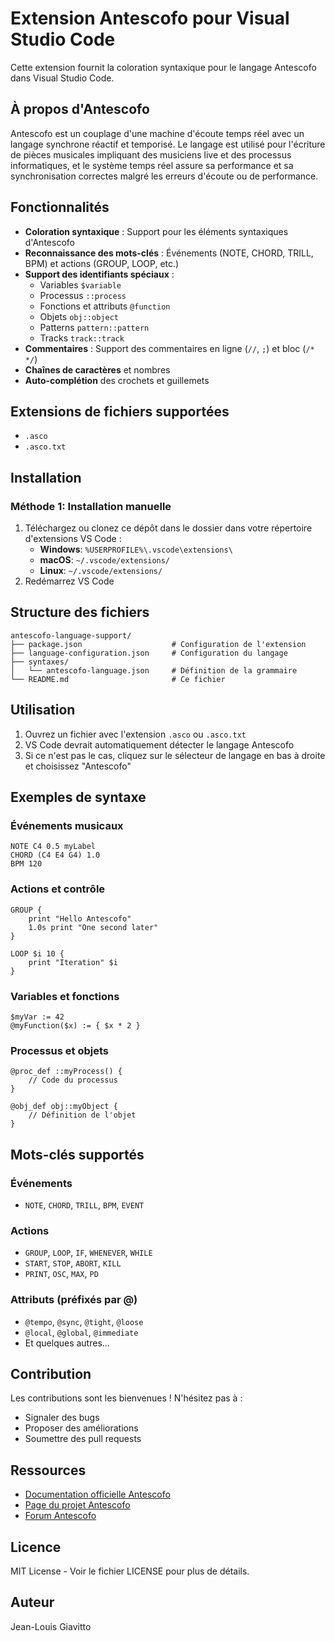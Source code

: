 # Extension Antescofo pour Visual Studio Code

Cette extension fournit la coloration syntaxique pour le langage Antescofo dans Visual Studio Code.

## À propos d'Antescofo

Antescofo est un couplage d'une machine d'écoute temps réel avec un langage synchrone réactif et temporisé. Le langage est utilisé pour l'écriture de pièces musicales impliquant des musiciens live et des processus informatiques, et le système temps réel assure sa performance et sa synchronisation correctes malgré les erreurs d'écoute ou de performance.

## Fonctionnalités

- **Coloration syntaxique** : Support pour les éléments syntaxiques d'Antescofo
- **Reconnaissance des mots-clés** : Événements (NOTE, CHORD, TRILL, BPM) et actions (GROUP, LOOP, etc.)
- **Support des identifiants spéciaux** :
  - Variables `$variable`
  - Processus `::process`
  - Fonctions et attributs `@function`
  - Objets `obj::object`
  - Patterns `pattern::pattern`
  - Tracks `track::track`
- **Commentaires** : Support des commentaires en ligne (`//`, `;`) et bloc (`/* */`)
- **Chaînes de caractères** et nombres
- **Auto-complétion** des crochets et guillemets

## Extensions de fichiers supportées

- `.asco`
- `.asco.txt`

## Installation

### Méthode 1: Installation manuelle

1. Téléchargez ou clonez ce dépôt dans le dossier dans votre répertoire d'extensions VS Code :
   - **Windows**: `%USERPROFILE%\.vscode\extensions\`
   - **macOS**: `~/.vscode/extensions/`
   - **Linux**: `~/.vscode/extensions/`
2. Redémarrez VS Code


## Structure des fichiers

```
antescofo-language-support/
├── package.json                    # Configuration de l'extension
├── language-configuration.json     # Configuration du langage
├── syntaxes/
│   └── antescofo-language.json     # Définition de la grammaire
└── README.md                       # Ce fichier
```

## Utilisation

1. Ouvrez un fichier avec l'extension `.asco` ou `.asco.txt`
2. VS Code devrait automatiquement détecter le langage Antescofo
3. Si ce n'est pas le cas, cliquez sur le sélecteur de langage en bas à droite et choisissez "Antescofo"

## Exemples de syntaxe

### Événements musicaux
```antescofo
NOTE C4 0.5 myLabel
CHORD (C4 E4 G4) 1.0
BPM 120
```

### Actions et contrôle
```antescofo
GROUP {
    print "Hello Antescofo"
    1.0s print "One second later"
}

LOOP $i 10 {
    print "Iteration" $i
}
```

### Variables et fonctions
```antescofo
$myVar := 42
@myFunction($x) := { $x * 2 }
```

### Processus et objets
```antescofo
@proc_def ::myProcess() {
    // Code du processus
}

@obj_def obj::myObject {
    // Définition de l'objet
}
```

## Mots-clés supportés

### Événements
- `NOTE`, `CHORD`, `TRILL`, `BPM`, `EVENT`

### Actions
- `GROUP`, `LOOP`, `IF`, `WHENEVER`, `WHILE`
- `START`, `STOP`, `ABORT`, `KILL`
- `PRINT`, `OSC`, `MAX`, `PD`

### Attributs (préfixés par @)
- `@tempo`, `@sync`, `@tight`, `@loose`
- `@local`, `@global`, `@immediate`
- Et quelques autres...

## Contribution

Les contributions sont les bienvenues ! N'hésitez pas à :
- Signaler des bugs
- Proposer des améliorations
- Soumettre des pull requests

## Ressources

- [Documentation officielle Antescofo](https://antescofo-doc.ircam.fr)
- [Page du projet Antescofo](http://repmus.ircam.fr/antescofo)
- [Forum Antescofo](https://discussion.forum.ircam.fr/c/antescofo)

## Licence

MIT License - Voir le fichier LICENSE pour plus de détails.

## Auteur

Jean-Louis Giavitto

